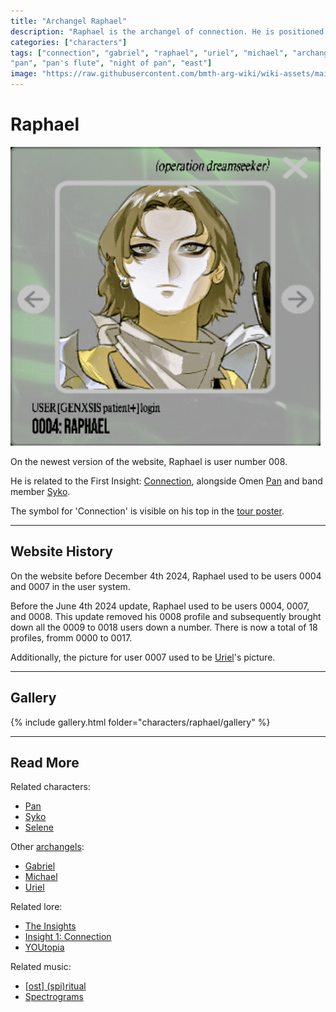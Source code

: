 ```yaml
---
title: "Archangel Raphael"
description: "Raphael is the archangel of connection. He is positioned to the East on Selene's the map of YOUtopia."
categories: ["characters"]
tags: ["connection", "gabriel", "raphael", "uriel", "michael", "archangel", "selene's map", 
"pan", "pan's flute", "night of pan", "east"]
image: "https://raw.githubusercontent.com/bmth-arg-wiki/wiki-assets/main/characters/raphael/raphael-300x300.png"
---
```


# Raphael

![Raphael's avatar](https://raw.githubusercontent.com/bmth-arg-wiki/wiki-assets/main/characters/raphael/4raphael.png)

On the newest version of the website, Raphael is user number 008.

He is related to the First Insight: [Connection](../lore/insight1-connection), 
alongside Omen [Pan](pan) and band member [Syko](syko).

The symbol for 'Connection' is visible on his top in the [tour poster](#gallery).

***

## Website History

On the website before December 4th 2024, Raphael used to be users 0004 and 0007 in the user system.

Before the June 4th 2024 update, Raphael used to be users 0004, 0007, and 0008.
This update removed his 0008 profile and subsequently brought down all the 0009 to 0018 users down a number.
There is now a total of 18 profiles, fromm 0000 to 0017.

Additionally, the picture for user 0007 used to be [Uriel](uriel)'s picture.

***

## Gallery

{% include gallery.html folder="characters/raphael/gallery" %}

***

## Read More

Related characters:

- [Pan](pan)
- [Syko](syko)
- [Selene](selene)

Other [archangels](characters#the-archangels):

- [Gabriel](gabriel)
- [Michael](michael)
- [Uriel](uriel)

Related lore:

- [The Insights](../lore/insights)
- [Insight 1: Connection](../lore/insight1-connection)
- [YOUtopia](../lore/youtopia)

Related music:

- [[ost] (spi)ritual](../music/song-spiritual)
- [Spectrograms](../music/spectrograms)